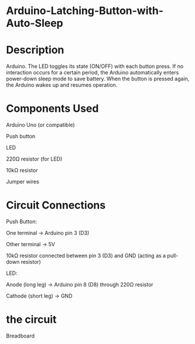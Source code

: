 # Arduino-Latching-Button-with-Auto-Sleep

# Description

Arduino. The LED toggles its state (ON/OFF) with each button press. If no interaction occurs for a certain period, the Arduino automatically enters power-down sleep mode to save battery. When the button is pressed again, the Arduino wakes up and resumes operation.

#  Components Used


Arduino Uno (or compatible)

Push button

LED

220Ω resistor (for LED)

10kΩ resistor 

Jumper wires



 # Circuit Connections

 

Push Button:

One terminal → Arduino pin 3 (D3)

Other terminal → 5V

10kΩ resistor connected between pin 3 (D3) and GND (acting as a pull-down resistor)

LED:

Anode (long leg) → Arduino pin 8 (D8) through 220Ω resistor

Cathode (short leg) → GND


# the circuit 































Breadboard

